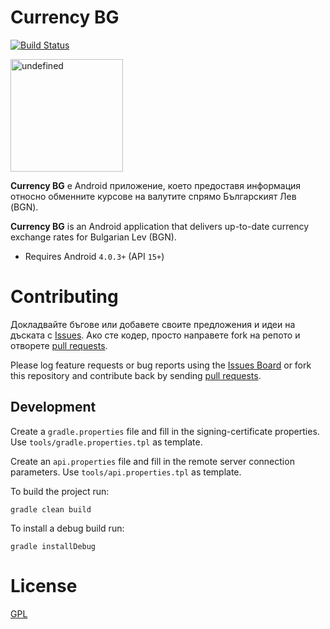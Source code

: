 Currency BG
=========================

[![Build Status](https://travis-ci.org/vexelon-dot-net/currencybg.app.svg?branch=master)](https://travis-ci.org/vexelon-dot-net/currencybg.app)

<a href='https://play.google.com/store/apps/details?id=net.vexelon.currencybg.app&utm_source=global_co&utm_medium=prtnr&utm_content=Mar2515&utm_campaign=PartBadge&pcampaignid=MKT-Other-global-all-co-prtnr-py-PartBadge-Mar2515-1'><img alt='undefined' src='https://play.google.com/intl/en_us/badges/images/generic/bg_badge_web_generic.png' width="180px"/></a>

**Currency BG** е Android приложение, което предоставя информация относно обменните курсове на валутите спрямо Българският Лев (BGN).

**Currency BG** is an Android application that delivers up-to-date currency exchange rates for Bulgarian Lev (BGN).

  * Requires Android `4.0.3+` (API `15+`)

# Contributing

Докладвайте бъгове или добавете своите предложения и идеи на дъската с [Issues](https://github.com/vexelon-dot-net/currencybg.app/issues). Ако сте кодер, просто направете fork на репото и отворете [pull requests](https://github.com/vexelon-dot-net/currencybg.app/pulls).

Please log feature requests or bug reports using the [Issues Board](https://github.com/vexelon-dot-net/currencybg.app/issues) or fork this repository and contribute back by sending [pull requests](https://github.com/vexelon-dot-net/currencybg.app/pulls).

## Development

Create a `gradle.properties` file and fill in the signing-certificate properties.
Use `tools/gradle.properties.tpl` as template.

Create an `api.properties` file and fill in the remote server connection parameters.
Use `tools/api.properties.tpl` as template.

To build the project run:

    gradle clean build

To install a debug build run:

    gradle installDebug

# License

[GPL](LICENSE)
